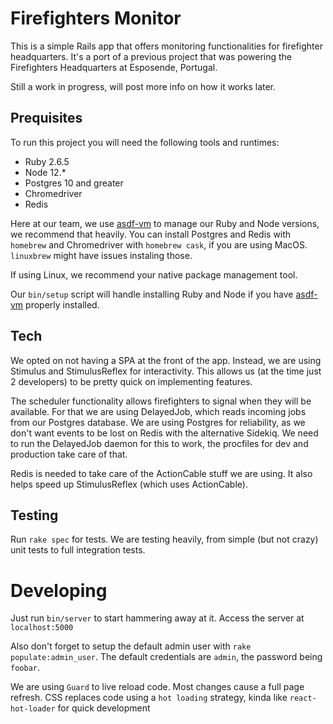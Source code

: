# Firefighters Monitor

This is a simple Rails app that offers monitoring functionalities for firefighter headquarters. It's a port of a previous project that was powering the Firefighters Headquarters at Esposende, Portugal.

Still a work in progress, will post more info on how it works later.

## Prequisites

To run this project you will need the following tools and runtimes:

- Ruby 2.6.5
- Node 12.\*
- Postgres 10 and greater
- Chromedriver
- Redis

Here at our team, we use [asdf-vm](https://github.com/asdf-vm/asdf) to manage our Ruby and Node versions, we recommend that heavily. You can install Postgres and Redis with `homebrew` and Chromedriver with `homebrew cask`, if you are using MacOS. `linuxbrew` might have issues instaling those.

If using Linux, we recommend your native package management tool.

Our `bin/setup` script will handle installing Ruby and Node if you have [asdf-vm](https://github.com/asdf-vm/asdf) properly installed.

## Tech

We opted on not having a SPA at the front of the app. Instead, we are using Stimulus and StimulusReflex for interactivity. This allows us (at the time just 2 developers) to be pretty quick on implementing features.

The scheduler functionality allows firefighters to signal when they will be available. For that we are using DelayedJob, which reads incoming jobs from our Postgres database. We are using Postgres for reliability, as we don't want events to be lost on Redis with the alternative Sidekiq. We need to run the DelayedJob daemon for this to work, the procfiles for dev and production take care of that.

Redis is needed to take care of the ActionCable stuff we are using. It also helps speed up StimulusReflex (which uses ActionCable).

## Testing

Run `rake spec` for tests. We are testing heavily, from simple (but not crazy) unit tests to full integration tests.

# Developing

Just run `bin/server` to start hammering away at it. Access the server at `localhost:5000`

Also don't forget to setup the default admin user with `rake populate:admin_user`. The default credentials are `admin`, the password being `foobar`.

We are using `Guard` to live reload code. Most changes cause a full page refresh. CSS replaces code using a `hot loading` strategy, kinda like `react-hot-loader` for quick development
